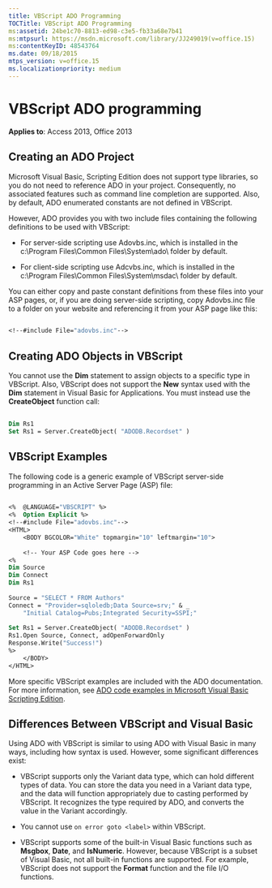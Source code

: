```yaml
---
title: VBScript ADO Programming
TOCTitle: VBScript ADO Programming
ms:assetid: 24be1c70-8813-ed98-c3e5-fb33a68e7b41
ms:mtpsurl: https://msdn.microsoft.com/library/JJ249019(v=office.15)
ms:contentKeyID: 48543764
ms.date: 09/18/2015
mtps_version: v=office.15
ms.localizationpriority: medium
---
```


# VBScript ADO programming


**Applies to**: Access 2013, Office 2013 

## Creating an ADO Project

Microsoft Visual Basic, Scripting Edition does not support type libraries, so you do not need to reference ADO in your project. Consequently, no associated features such as command line completion are supported. Also, by default, ADO enumerated constants are not defined in VBScript.

However, ADO provides you with two include files containing the following definitions to be used with VBScript:

  - For server-side scripting use Adovbs.inc, which is installed in the c:\\Program Files\\Common Files\\System\\ado\\ folder by default.

  - For client-side scripting use Adcvbs.inc, which is installed in the c:\\Program Files\\Common Files\\System\\msdac\\ folder by default.

You can either copy and paste constant definitions from these files into your ASP pages, or, if you are doing server-side scripting, copy Adovbs.inc file to a folder on your website and referencing it from your ASP page like this:

```vb 
 
<!--#include File="adovbs.inc"--> 
```

## Creating ADO Objects in VBScript

You cannot use the **Dim** statement to assign objects to a specific type in VBScript. Also, VBScript does not support the **New** syntax used with the **Dim** statement in Visual Basic for Applications. You must instead use the **CreateObject** function call:

```vb 
 
Dim Rs1 
Set Rs1 = Server.CreateObject( "ADODB.Recordset" ) 
```

## VBScript Examples

The following code is a generic example of VBScript server-side programming in an Active Server Page (ASP) file:

```vb 
 
<%  @LANGUAGE="VBSCRIPT" %> 
<%  Option Explicit %> 
<!--#include File="adovbs.inc"--> 
<HTML> 
    <BODY BGCOLOR="White" topmargin="10" leftmargin="10"> 
 
    <!-- Your ASP Code goes here --> 
<% 
Dim Source 
Dim Connect 
Dim Rs1 
     
Source = "SELECT * FROM Authors" 
Connect = "Provider=sqloledb;Data Source=srv;" & _ 
    "Initial Catalog=Pubs;Integrated Security=SSPI;" 
 
Set Rs1 = Server.CreateObject( "ADODB.Recordset" ) 
Rs1.Open Source, Connect, adOpenForwardOnly 
Response.Write("Success!") 
%> 
    </BODY> 
</HTML> 
```

More specific VBScript examples are included with the ADO documentation. For more information, see [ADO code examples in Microsoft Visual Basic Scripting Edition](ado-code-examples-in-microsoft-visual-basic-scripting-edition.md).

## Differences Between VBScript and Visual Basic

Using ADO with VBScript is similar to using ADO with Visual Basic in many ways, including how syntax is used. However, some significant differences exist:

- VBScript supports only the Variant data type, which can hold different types of data. You can store the data you need in a Variant data type, and the data will function appropriately due to casting performed by VBScript. It recognizes the type required by ADO, and converts the value in the Variant accordingly.

- You cannot use `on error goto <label>` within VBScript.

- VBScript supports some of the built-in Visual Basic functions such as **Msgbox**, **Date**, and **IsNumeric**. However, because VBScript is a subset of Visual Basic, not all built-in functions are supported. For example, VBScript does not support the **Format** function and the file I/O functions.

